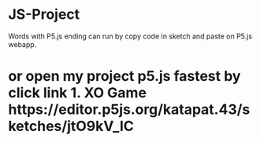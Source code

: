# JS-Project
Words with P5.js ending can run by copy code in sketch and paste on P5.js webapp. 
<h1>or
open my project p5.js fastest by click link
1. XO Game https://editor.p5js.org/katapat.43/sketches/jtO9kV_IC
